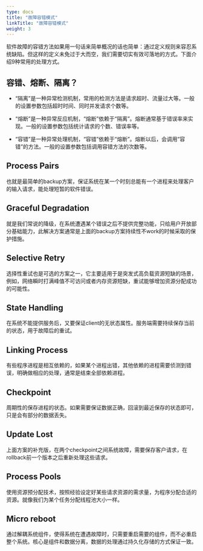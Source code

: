 ```yaml
---
type: docs 
title: "故障容错模式"
linkTitle: "故障容错模式"
weight: 3
---
```


软件故障的容错方法如果用一句话来简单概况的话也简单：通过定义规则来容忍系统缺陷。但这样的定义未免过于大而空，我们需要切实有效可落地的方式。下面介绍9种常用的处理方式。

## 容错、熔断、隔离？

- “隔离”是一种异常检测机制，常用的检测方法是请求超时、流量过大等。一般的设置参数包括超时时间、同时并发请求个数等。

- “熔断”是一种异常反应机制，“熔断”依赖于“隔离”。熔断通常基于错误率来实现。一般的设置参数包括统计请求的个数、错误率等。

- “容错”是一种异常处理机制，“容错”依赖于“熔断”。熔断以后，会调用“容错”的方法。一般的设置参数包括调用容错方法的次数等。

##  **Process Pairs**

也就是最简单的backup方案，保证系统在某一个时刻总能有一个进程来处理客户的输入请求，能处理短暂的软件错误。

##  **Graceful Degradation**

就是我们常说的降级，在系统遭遇某个错误之后不提供完整功能，只给用户开放部分基础能力，此解决方案通常是上面的backup方案持续性不work的时候采取的保护措施。

## **Selective Retry**

选择性重试也是可选的方案之一，它主要适用于是突发式高负载资源短缺的场景，例如，网络瞬时打满峰值不可访问或者内存资源短缺，重试能够增加资源分配成功的可能性。

## **State Handling**

在系统不能提供服务后，又要保证client的无状态属性。服务端需要持续保存当前的状态，用于故障后的重试。

## **Linking Process**

有些程序进程是相互依赖的，如果某个进程出错，其他依赖的进程需要侦测到错误，明确做相应的处理，通常是结束全部依赖进程。

## **Checkpoint**

周期性的保存进程的状态。如果需要保证数据正确，回滚到最近保存的状态即可，只是会有部分的数据丢失。

## **Update Lost**

上面方案的补充版，在两个checkpoint之间系统故障，需要保存客户请求，在rollback前一个版本之后重新处理这些请求。

## **Process Pools**

使用资源预分配技术，按照经验设定好某些请求资源的需求量，为程序分配合适的资源。就像我们为某个任务分配线程池大小一样。

## **Micro reboot**

通过解耦系统组件，使得系统在遭遇故障时，只需要重启需要的组件，而不必重启整个系统。核心是组件和数据分离，数据的处理通过持久化存储的方式保证一致。
